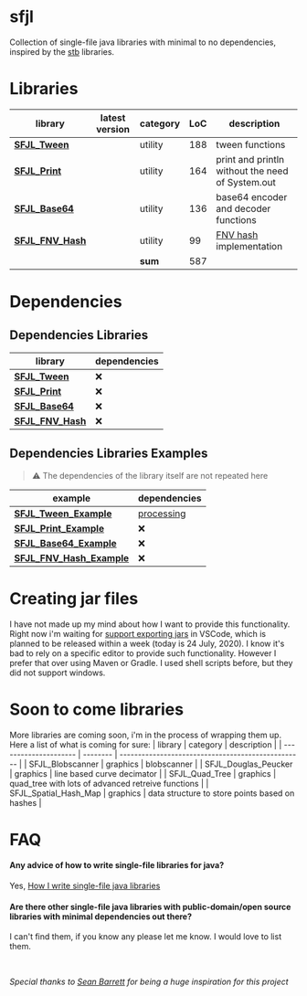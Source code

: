 # sfjl
Collection of single-file java libraries with minimal to no dependencies, inspired by the [stb](https://github.com/nothings/stb) libraries.

# Libraries

| library                                 | latest version | category | LoC | description                                      |
| --------------------------------------- | -------------- | -------- | --- | ------------------------------------------------ |
| **[SFJL_Tween][sfjl_tween_link]**       |                | utility  | 188 | tween functions                                  |
| **[SFJL_Print][sfjl_print_link]**       |                | utility  | 164 | print and println without the need of System.out |
| **[SFJL_Base64][sfjl_base64_link]**     |                | utility  | 136 | base64 encoder and decoder functions             |
| **[SFJL_FNV_Hash][sfjl_fnv_hash_link]** |                | utility  | 99  | [FNV hash][fnv_link]  implementation             |
|                                         |                | **sum**  | 587 |                                                  |


[sfjl_tween_link]: src/sfjl/SFJL_Tween.java
[sfjl_print_link]: src/sfjl/SFJL_Print.java
[sfjl_base64_link]: src/sfjl/SFJL_Base64.java
[sfjl_fnv_hash_link]: src/sfjl/SFJL_FNV_Hash.java
[fnv_link]: http://www.isthe.com/chongo/tech/comp/fnv/

# Dependencies


## Dependencies Libraries
| library                                          | dependencies |
| ------------------------------------------------ | :----------- |
| **[SFJL_Tween](src/sfjl/SFJL_Tween.java)**       | &#x274c;     |
| **[SFJL_Print](src/sfjl/SFJL_Print.java)**       | &#x274c;     |
| **[SFJL_Base64](src/sfjl/SFJL_Base64.java)**     | &#x274c;     |
| **[SFJL_FNV_Hash](src/sfjl/SFJL_FNV_Hash.java)** | &#x274c;     |

## Dependencies Libraries Examples

> &#x26A0; The dependencies of the library itself are not repeated here

| example                                                 | dependencies                     |
| ------------------------------------------------------- | :------------------------------- |
| **[SFJL_Tween_Example][sfjl_tween_example_link]**       | [processing](www.processing.org) |
| **[SFJL_Print_Example][sfjl_print_example_link]**       | &#x274c;                         |
| **[SFJL_Base64_Example][sfjl_base64_example_link]**     | &#x274c;                         |
| **[SFJL_FNV_Hash_Example][sfjl_fnv_hash_example_link]** | &#x274c;                         |

[sfjl_tween_example_link]: src/sfjl_examples/SFJL_Tween_Example.java
[sfjl_print_example_link]: src/sfjl_examples/SFJL_Print_Example.java
[sfjl_base64_example_link]: src/sfjl_examples/SFJL_Base64_Example.java
[sfjl_fnv_hash_example_link]: src/sfjl_examples/SFJL_FNV_Hash_Example.java

# Creating jar files

I have not made up my mind about how I want to provide this functionality. Right now i'm waiting for [support exporting jars][support_exporting_jars] in VSCode, which is planned to be released within a week (today is 24 July, 2020). I know it's bad to rely on a specific editor to provide such functionality. However I prefer that over using Maven or Gradle. I used shell scripts before, but they did not support windows.

[support_exporting_jars]: https://github.com/microsoft/vscode-java-dependency/pull/271/files/57a8fd0700eefef1c9317d81720cdcc814a931e8..69277f4347b0720618f45a3056cd0a938ca7f511


# Soon to come libraries
More libraries are coming soon, i'm in the process of wrapping them up.
Here a list of what is coming for sure:
| library               | category | description                                        |
| --------------------- | -------- | -------------------------------------------------- |
| SFJL_Blobscanner      | graphics | blobscanner                                        |
| SFJL_Douglas_Peucker  | graphics | line based curve decimator                         |
| SFJL_Quad_Tree        | graphics | quad_tree with lots of advanced retreive functions |
| SFJL_Spatial_Hash_Map | graphics | data structure to store points based on hashes     |



# FAQ
#### Any advice of how to write single-file libraries for java?
Yes, [How I write single-file java libraries](how-to/README.md)

#### Are there other single-file java libraries with public-domain/open source libraries with minimal dependencies out there?
I can't find them, if you know any please let me know. I would love to list them.

<br>

*Special thanks to [Sean Barrett](http://nothings.org/) for being a huge inspiration for this project*

